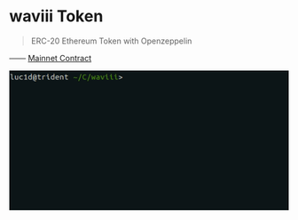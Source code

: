 # waviii Token

> ERC-20 Ethereum Token with Openzeppelin

─── [Mainnet Contract](https://etherscan.io/token/0xBA00868912Af1a409F11E9c2B5d3a9376Cb3C2E2)

[<p align="center"><img src="Etherscan.io/waviii.gif">](https://wav-wallet.herokuapp.com/)